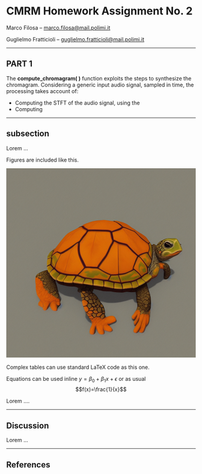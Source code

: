 # CMRM Homework Assignment No. 2

Marco Filosa – marco.filosa@mail.polimi.it

Guglielmo Fratticioli – guglielmo.fratticioli@mail.polimi.it 

---

## PART 1  

The **compute_chromagram( )** function exploits the steps to synthesize the chromagram. Considering a generic input audio signal, sampled in time, the processing takes account of:
- Computing the STFT of the audio signal, using the 
- Computing 

---




## subsection

Lorem ...


Figures are included like this.

![This is gonna be the caption.](a.png)

Complex tables can use standard LaTeX code as this one.

Equations can be used inline $y=\beta_0 + \beta_1 x + \epsilon$ or as usual $$f(x)=\frac{1}{x}$$

<!---
Comments
-->

Lorem ....

---
## Discussion

Lorem ...

---

## References

 

